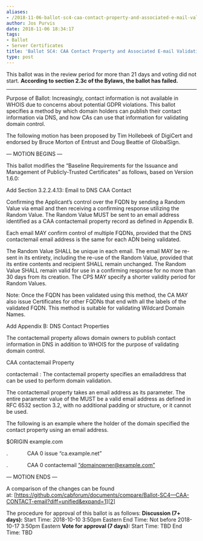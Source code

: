 ```yaml
---
aliases:
- /2018-11-06-ballot-sc4-caa-contact-property-and-associated-e-mail-validation-method/
author: Jos Purvis
date: 2018-11-06 18:34:17
tags:
- Ballot
- Server Certificates
title: 'Ballot SC4: CAA Contact Property and Associated E-mail Validation Method'
type: post
---
```


This ballot was in the review period for more than 21 days and voting did not start. **According to section 2.3c of the Bylaws, the ballot has failed.**

______________________________________________________________________

Purpose of Ballot: Increasingly, contact information is not available in WHOIS due to concerns about potential GDPR violations. This ballot specifies a method by which domain holders can publish their contact information via DNS, and how CAs can use that information for validating domain control.

The following motion has been proposed by Tim Hollebeek of DigiCert and endorsed by Bruce Morton of Entrust and Doug Beattie of GlobalSign.

— MOTION BEGINS —

This ballot modifies the “Baseline Requirements for the Issuance and Management of Publicly-Trusted Certificates” as follows, based on Version 1.6.0:

Add Section 3.2.2.4.13: Email to DNS CAA Contact

Confirming the Applicant’s control over the FQDN by sending a Random Value via email and then receiving a confirming response utilizing the Random Value. The Random Value MUST be sent to an email address identified as a CAA contactemail property record as defined in Appendix B.

Each email MAY confirm control of multiple FQDNs, provided that the DNS contactemail email address is the same for each ADN being validated.

The Random Value SHALL be unique in each email. The email MAY be re-sent in its entirety, including the re-use of the Random Value, provided that its entire contents and recipient SHALL remain unchanged. The Random Value SHALL remain valid for use in a confirming response for no more than 30 days from its creation. The CPS MAY specify a shorter validity period for Random Values.

Note: Once the FQDN has been validated using this method, the CA MAY also issue Certificates for other FQDNs that end with all the labels of the validated FQDN. This method is suitable for validating Wildcard Domain Names.

Add Appendix B: DNS Contact Properties

The contactemail property allows domain owners to publish contact information in DNS in addition to WHOIS for the purpose of validating domain control.

CAA contactemail Property

contactemail : The contactemail property specifies an emailaddress that can be used to perform domain validation.

The contactemail property takes an email address as its parameter. The entire parameter value of the MUST be a valid email address as defined in RFC 6532 section 3.2, with no additional padding or structure, or it cannot be used.

The following is an example where the holder of the domain specified the contact property using an email address.

$ORIGIN example.com

.             CAA 0 issue “ca.example.net”

.             CAA 0 contactemail [“domainowner@example.com”][1]

— MOTION ENDS —

A comparison of the changes can be found at: [https://github.com/cabforum/documents/compare/Ballot-SC4—CAA-CONTACT-email?diff=unified&expand=1][2]

[][2]

The procedure for approval of this ballot is as follows:
**Discussion (7+ days):**
Start Time: 2018-10-10 3:50pm Eastern
End Time: Not before 2018-10-17 3:50pm Eastern
**Vote for approval (7 days):**
Start Time: TBD
End Time: TBD

[1]: mailto:domainowner@example.com
[2]: https://github.com/cabforum/documents/compare/Ballot-SC4---CAA-CONTACT-email?diff=unified&expand=1